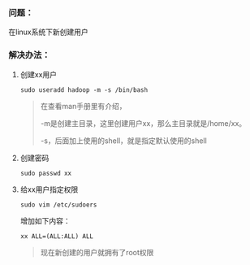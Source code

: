 ### 问题：

在linux系统下新创建用户

### 解决办法：

1. 创建xx用户

   ```
   sudo useradd hadoop -m -s /bin/bash
   ```

   > 在查看man手册里有介绍，
   >
   > -m是创建主目录，这里创建用户xx，那么主目录就是/home/xx。
   >
   > -s，后面加上使用的shell，就是指定默认使用的shell

2. 创建密码

   ```
   sudo passwd xx
   ```

3. 给xx用户指定权限

   ```
   sudo vim /etc/sudoers
   ```

   增加如下内容：

   ```
   xx ALL=(ALL:ALL) ALL
   ```

   > 现在新创建的用户就拥有了root权限

